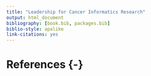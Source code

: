 ```yaml
---
title: "Leadership for Cancer Informatics Research"
output: html_document
bibliography: [book.bib, packages.bib]
biblio-style: apalike
link-citations: yes
---
```


# References {-}

